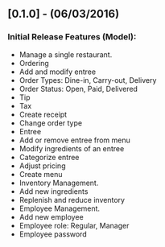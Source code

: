 [0.1.0] - (06/03/2016)
------------------
### Initial Release Features (Model):
 * Manage a single restaurant.
 * Ordering
  * Add and modify entree
  * Order Types: Dine-in, Carry-out, Delivery
  * Order Status: Open, Paid, Delivered
  * Tip
  * Tax
  * Create receipt
  * Change order type
 * Entree
  * Add or remove entree from menu
  * Modify ingredients of an entree
  * Categorize entree
  * Adjust pricing
  * Create menu
 * Inventory Management.
  * Add new ingredients
  * Replenish and reduce inventory
 * Employee Management.
  * Add new employee
  * Employee role: Regular, Manager
  * Employee password
 
